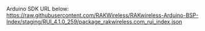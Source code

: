 Arduino SDK URL below: 
https://raw.githubusercontent.com/RAKWireless/RAKwireless-Arduino-BSP-Index/staging/RUI_4.1.0_259/package_rakwireless.com_rui_index.json
